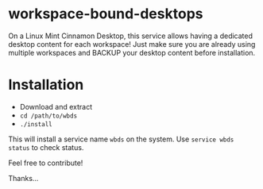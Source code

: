 # workspace-bound-desktops

On a Linux Mint Cinnamon Desktop, this service allows having a dedicated desktop content for each workspace! Just make sure you are already using multiple workspaces and BACKUP your desktop content before installation.

# Installation

- Download and extract
- `cd /path/to/wbds`
- `./install`

This will install a service name `wbds` on the system. Use `service wbds status` to check status.

Feel free to contribute!

Thanks...
